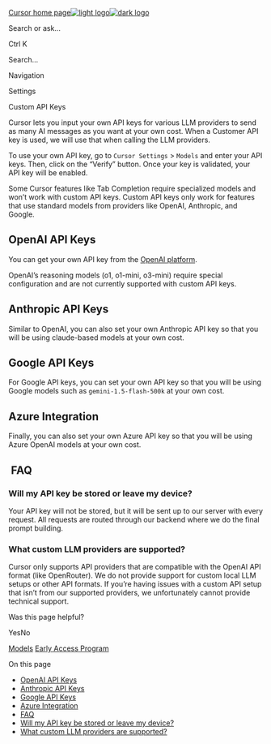 [Cursor home page![light logo](https://mintlify.s3.us-west-1.amazonaws.com/cursor/images/logo/app-logo.svg)![dark logo](https://mintlify.s3.us-west-1.amazonaws.com/cursor/images/logo/app-logo.svg)](https://docs.cursor.com/)

Search or ask...

Ctrl K

Search...

Navigation

Settings

Custom API Keys

Cursor lets you input your own API keys for various LLM providers to send as many AI messages as you want at your own cost. When a Customer API key is used, we will use that when calling the LLM providers.

To use your own API key, go to `Cursor Settings` \> `Models` and enter your API keys. Then, click on the “Verify” button. Once your key is validated, your API key will be enabled.

Some Cursor features like Tab Completion
require specialized models and won’t work with custom API keys. Custom API
keys only work for features that use standard models from providers like
OpenAI, Anthropic, and Google.

## [​](https://docs.cursor.com/settings/api-keys\#openai-api-keys)  OpenAI API Keys

You can get your own API key from the [OpenAI platform](https://platform.openai.com/account/api-keys).

OpenAI’s reasoning models (o1, o1-mini, o3-mini) require special configuration and are not currently supported with custom API keys.

## [​](https://docs.cursor.com/settings/api-keys\#anthropic-api-keys)  Anthropic API Keys

Similar to OpenAI, you can also set your own Anthropic API key so that you will be using claude-based models at your own cost.

## [​](https://docs.cursor.com/settings/api-keys\#google-api-keys)  Google API Keys

For Google API keys, you can set your own API key so that you will be using Google models such as `gemini-1.5-flash-500k` at your own cost.

## [​](https://docs.cursor.com/settings/api-keys\#azure-integration)  Azure Integration

Finally, you can also set your own Azure API key so that you will be using Azure OpenAI models at your own cost.

## [​](https://docs.cursor.com/settings/api-keys\#faq)  FAQ

### [​](https://docs.cursor.com/settings/api-keys\#will-my-api-key-be-stored-or-leave-my-device%3F)  Will my API key be stored or leave my device?

Your API key will not be stored, but it will be sent up to our server with every request. All requests are routed through our backend where we do the final prompt building.

### [​](https://docs.cursor.com/settings/api-keys\#what-custom-llm-providers-are-supported%3F)  What custom LLM providers are supported?

Cursor only supports API providers that are compatible with the OpenAI API format (like OpenRouter). We do not provide support for custom local LLM setups or other API formats. If you’re having issues with a custom API setup that isn’t from our supported providers, we unfortunately cannot provide technical support.

Was this page helpful?

YesNo

[Models](https://docs.cursor.com/settings/models) [Early Access Program](https://docs.cursor.com/settings/beta)

On this page

- [OpenAI API Keys](https://docs.cursor.com/settings/api-keys#openai-api-keys)
- [Anthropic API Keys](https://docs.cursor.com/settings/api-keys#anthropic-api-keys)
- [Google API Keys](https://docs.cursor.com/settings/api-keys#google-api-keys)
- [Azure Integration](https://docs.cursor.com/settings/api-keys#azure-integration)
- [FAQ](https://docs.cursor.com/settings/api-keys#faq)
- [Will my API key be stored or leave my device?](https://docs.cursor.com/settings/api-keys#will-my-api-key-be-stored-or-leave-my-device%3F)
- [What custom LLM providers are supported?](https://docs.cursor.com/settings/api-keys#what-custom-llm-providers-are-supported%3F)